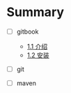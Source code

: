 # Summary

* [ ] gitbook
  * [1.1 介绍](11-jie-shao.md)
  * [1.2 安装](12-an-zhuang.md)
* [ ] git
* [ ] maven



